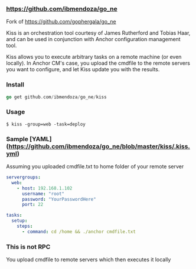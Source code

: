 ### https://github.com/ibmendoza/go_ne

Fork of https://github.com/gophergala/go_ne

Kiss is an orchestration tool courtesy of James Rutherford and Tobias Haar, and can be used in conjunction with Anchor configuration management tool.

Kiss allows you to execute arbitrary tasks on a remote machine (or even locally). In Anchor CM's case, you upload the cmdfile to the remote servers you want to configure, and let Kiss update you with the results.

### Install

```go
go get github.com/ibmendoza/go_ne/kiss
```

### Usage

```shell
$ kiss -group=web -task=deploy
```

### Sample [YAML] (https://github.com/ibmendoza/go_ne/blob/master/kiss/.kiss.yml)

Assuming you uploaded cmdfile.txt to home folder of your remote server

```yaml
servergroups:
  web:
    - host: 192.168.1.102
      username: "root"
      password: "YourPasswordHere"
      port: 22

tasks:
  setup:
    steps:
      - command: cd /home && ./anchor cmdfile.txt
```

### This is not RPC

You upload cmdfile to remote servers which then executes it locally